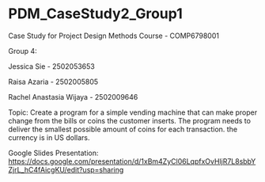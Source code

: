 # PDM_CaseStudy2_Group1

Case Study for Project Design Methods Course - COMP6798001

Group 4:

Jessica Sie - 2502053653

Raisa Azaria - 2502005805

Rachel Anastasia Wijaya - 2502009646

Topic:
Create a program for a simple vending machine that can make proper change from the bills or coins the customer inserts. The program needs to deliver the smallest possible amount of coins for each transaction. the currency is in US dollars.

Google Slides Presentation:
https://docs.google.com/presentation/d/1xBm4ZyCl06LqpfxOvHljR7L8sbbYZjrL_hC4fAicgKU/edit?usp=sharing

